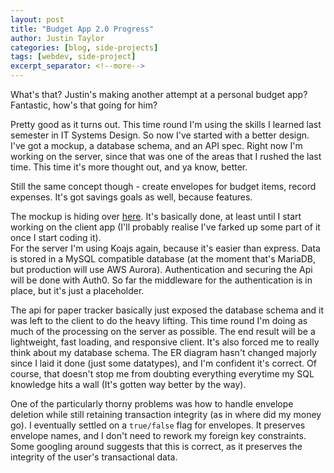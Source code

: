 ```yaml
---
layout: post
title: "Budget App 2.0 Progress"
author: Justin Taylor
categories: [blog, side-projects]
tags: [webdev, side-project]
excerpt_separator: <!--more-->
---
```


What's that? Justin's making another attempt at a personal budget app? Fantastic, how's that going for him?

<!--more-->

Pretty good as it turns out. This time round I'm using the skills I learned last semester in IT Systems Design. So now I've started with a better design. I've got a mockup, a database schema, and an API spec. Right now I'm working on the server, since that was one of the areas that I rushed the last time. This time it's more thought out, and ya know, better.

Still the same concept though - create envelopes for budget items, record expenses. It's got savings goals as well, because features.

The mockup is hiding over [here](https://www.figma.com/proto/KbxflIcoHQkN4uZ1tdPt9vvk/Hi-Fi-Prototype?node-id=49%3A2424&scaling=min-zoom). It's basically done, at least until I start working on the client app (I'll probably realise I've farked up some part of it once I start coding it).  
For the server I'm using Koajs again, because it's easier than express. Data is stored in a MySQL compatible database (at the moment that's MariaDB, but production will use AWS Aurora). Authentication and securing the Api will be done with Auth0. So far the middleware for the authentication is in place, but it's just a placeholder.

The api for paper tracker basically just exposed the database schema and it was left to the client to do the heavy lifting. This time round I'm doing as much of the processing on the server as possible. The end result will be a lightweight, fast loading, and responsive client. It's also forced me to really think about my database schema. The ER diagram hasn't changed majorly since I laid it done (just some datatypes), and I'm confident it's correct. Of course, that doesn't stop me from doubting everything everytime my SQL knowledge hits a wall (It's gotten way better by the way).

One of the particularly thorny problems was how to handle envelope deletion while still retaining transaction integrity (as in where did my money go). I eventually settled on a `true/false` flag for envelopes. It preserves envelope names, and I don't need to rework my foreign key constraints. Some googling around suggests that this is correct, as it preserves the integrity of the user's transactional data.
